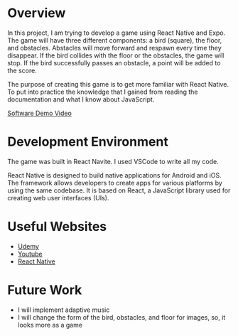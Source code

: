 # Overview
In this project, I am trying to develop a game using React Native and Expo. The game will have three different components: a bird (square), the floor, and obstacles. Abstacles will move forward and respawn every time they disappear. If the bird collides with the floor or the obstacles, the game will stop. If the bird successfully passes an obstacle, a point will be added to the score.

The purpose of creating this game is to get more familiar with React Native. To put into practice the knowledge that I gained from reading the documentation and what I know about JavaScript.


[Software Demo Video](http://youtube.link.goes.here)

# Development Environment

The game was built in React Navite. I used VSCode to write all my code.

React Native is designed to build native applications for Android and iOS. The framework allows developers to create apps for various platforms by using the same codebase. It is based on React, a JavaScript library used for creating web user interfaces (UIs).

# Useful Websites

* [Udemy](www.udemy.com)
* [Youtube](www.youtube.com)
* [React Native](https://reactnative.dev/docs/getting-started)

# Future Work

* I will implement adaptive music
* I will change the form of the bird, obstacles, and floor for images, so, it looks more as a game
